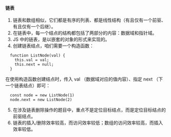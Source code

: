 #### 链表
1. 链表和数组相似，它们都是有序的列表、都是线性结构（有且仅有一个前驱、有且仅有一个后继）。
2. 在链表中，每一个结点的结构都包括了两部分的内容：数据域和指针域。
3. JS 中的链表，是以嵌套的对象的形式来实现的。
4. 创建链表结点，咱们需要一个构造函数：

  ```
    function ListNode(val) {
      this.val = val;
      this.next = null;
    }
  ```
  在使用构造函数创建结点时，传入 val （数据域对应的值内容）、指定 next （下一个链表结点）即可：

  ```
    const node = new ListNode(1)  
    node.next = new ListNode(2)
  ```

5. 在涉及链表删除操作的题目中，重点不是定位目标结点，而是定位目标结点的前驱结点。
6. 链表的插入/删除效率较高，而访问效率较低；数组的访问效率较高，而插入效率较低。